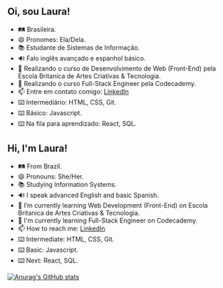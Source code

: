 ## Oi, sou Laura!
- 🛤 Brasileira.
- 😄 Pronomes: Ela/Dela.
- 📚 Estudante de Sistemas de Informação.
- 🔊 Falo inglês avançado e espanhol básico.
- 🌱 Realizando o curso de Desenvolvimento de Web (Front-End) pela Escola Britanica de Artes Criativas & Tecnologia.
- 📒 Realizando o curso Full-Stack Engineer pela Codecademy.
- 📫 Entre em contato comigo: [LinkedIn](https://www.linkedin.com/in/lauracacique/)
- ⌨️ Intermediário: HTML, CSS, Git.
- ⌨️ Básico: Javascript.
- ⌨️ Na fila para aprendizado: React, SQL.


## Hi, I'm Laura!
- 🛤 From Brazil.
- 😄 Pronouns: She/Her.
- 📚 Studying Information Systems.
- 🔊 I speak advanced English and basic Spanish.
- 🌱 I’m currently learning Web Development (Front-End) on Escola Britanica de Artes Criativas & Tecnologia.
- 📒 I'm currently learning Full-Stack Engineer on Codecademy.
- 📫 How to reach me: [LinkedIn](https://www.linkedin.com/in/lauracacique/)
- ⌨️ Intermediate: HTML, CSS, Git.
- ⌨️ Basic: Javascript.
- ⌨️ Next: React, SQL.


[![Anurag's GitHub stats](https://github-readme-stats.vercel.app/api?username=lauravitalc)](https://github.com/anuraghazra/github-readme-stats)
